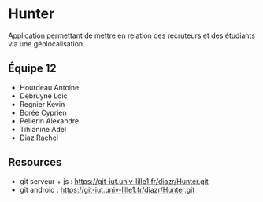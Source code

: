 # Hunter

Application permettant de mettre en relation des recruteurs et des étudiants via une géolocalisation.

## Équipe 12

* Hourdeau Antoine
* Debruyne Loic
* Regnier Kevin
* Borée Cyprien
* Pellerin Alexandre
* Tihianine Adel
* Diaz Rachel

## Resources

* git serveur + js : https://git-iut.univ-lille1.fr/diazr/Hunter.git
* git android : https://git-iut.univ-lille1.fr/diazr/Hunter.git


